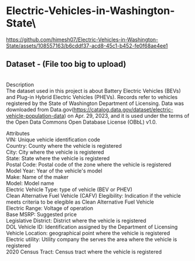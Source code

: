 # Electric-Vehicles-in-Washington-State\



https://github.com/himesh07/Electric-Vehicles-in-Washington-State/assets/108557163/b6cddf37-acd8-45c1-b452-fe0f68ae4ee1



## Dataset - (File too big to upload)
<br>Description
<br>The dataset used in this project is about Battery Electric Vehicles (BEVs) and Plug-in Hybrid Electric Vehicles (PHEVs). Records refer to vehicles registered by the State of Washington Department of Licensing. Data was downloaded from Data.gov(https://catalog.data.gov/dataset/electric-vehicle-population-data) on Apr. 29, 2023, and it is used under the terms of the Open Data Commons Open Database License (OBbL) v1.0.

Attributes
<br>VIN: Unique vehicle identification code
<br>Country: County where the vehicle is registered
<br>City: City where the vehicle is registered
<br>State: State where the vehicle is registered
<br>Postal Code: Postal code of the zone where the vehicle is registered
<br>Model Year: Year of the vehicle's model
<br>Make: Name of the maker
<br>Model: Model name
<br>Electric Vehicle Type: type of vehicle (BEV or PHEV)
<br>Clean Alternative Fuel Vehicle (CAFV) Elegibility: Indication if the vehicle meets criteria to be elegible as Clean Alternative Fuel Vehicle
<br>Electric Range: Voltage of operation
<br>Base MSRP: Suggested price
<br>Legislative District: District where the vehicle is registered
<br>DOL Vehicle ID: Identification assigned by the Department of Licensing
<br>Vehicle Location: geographical point where the vehicle is registered
<br>Electric utility: Utility company the serves the area where the vehicle is registered
<br>2020 Census Tract: Census tract where the vehicle is registered
